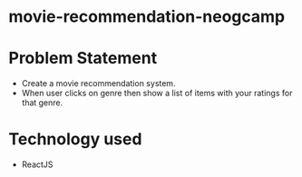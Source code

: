 # movie-recommendation-neogcamp
# Problem Statement

- Create a movie recommendation system. 
- When user clicks on genre then show a list of items with your ratings for that genre.

# Technology used

- ReactJS


